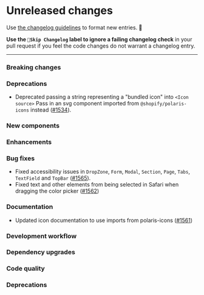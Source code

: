 # Unreleased changes

Use [the changelog guidelines](https://git.io/polaris-changelog-guidelines) to format new entries. 💜

**Use the `🤖Skip Changelog` label to ignore a failing changelog check** in your pull request if you feel the code changes do not warrant a changelog entry.

---

### Breaking changes

### Deprecations

- Deprecated passing a string representing a "bundled icon" into `<Icon source>` Pass in an svg component imported from `@shopify/polaris-icons` instead ([#1534](https://github.com/Shopify/polaris-react/pull/1534)).

### New components

### Enhancements

### Bug fixes

- Fixed accessibility issues in `DropZone`, `Form`, `Modal`, `Section`, `Page`, `Tabs`, `TextField` and `TopBar` ([#1565](pulls/1565)).
- Fixed text and other elements from being selected in Safari when dragging the color picker ([#1562](https://github.com/Shopify/polaris-react/pull/1562))

### Documentation

- Updated icon documentation to use imports from polaris-icons ([#1561](https://github.com/Shopify/polaris-react/pull/1561))

### Development workflow

### Dependency upgrades

### Code quality

### Deprecations
